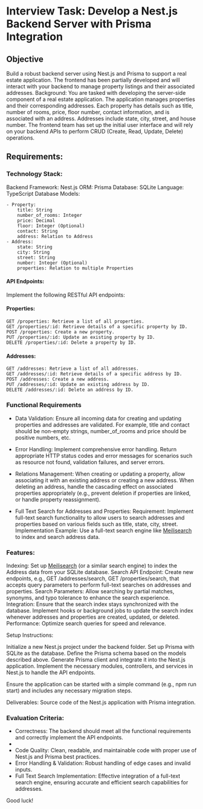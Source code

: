 # Interview Task: Develop a Nest.js Backend Server with Prisma Integration

## Objective

Build a robust backend server using Nest.js and Prisma to support a real estate application. The frontend has been partially developed and will interact with your backend to manage property listings and their associated addresses.
Background: You are tasked with developing the server-side component of a real estate application. The application manages properties and their corresponding addresses. Each property has details such as title, number of rooms, price, floor number, contact information, and is associated with an address. Addresses include state, city, street, and house number. The frontend team has set up the initial user interface and will rely on your backend APIs to perform CRUD (Create, Read, Update, Delete) operations.

## Requirements:

### Technology Stack:

Backend Framework: Nest.js
ORM: Prisma
Database: SQLite
Language: TypeScript
Database Models:

    - Property:
        title: String
        number_of_rooms: Integer
        price: Decimal
        floor: Integer (Optional)
        contact: String
        address: Relation to Address
    - Address:
        state: String
        city: String
        street: String
        number: Integer (Optional)
        properties: Relation to multiple Properties

#### API Endpoints:

Implement the following RESTful API endpoints:

#### Properties:

    GET /properties: Retrieve a list of all properties.
    GET /properties/:id: Retrieve details of a specific property by ID.
    POST /properties: Create a new property.
    PUT /properties/:id: Update an existing property by ID.
    DELETE /properties/:id: Delete a property by ID.

#### Addresses:

    GET /addresses: Retrieve a list of all addresses.
    GET /addresses/:id: Retrieve details of a specific address by ID.
    POST /addresses: Create a new address.
    PUT /addresses/:id: Update an existing address by ID.
    DELETE /addresses/:id: Delete an address by ID.

### Functional Requirements

- Data Validation: Ensure all incoming data for creating and updating properties and addresses are validated. For example, title and contact should be non-empty strings, number_of_rooms and price should be positive numbers, etc.

- Error Handling: Implement comprehensive error handling. Return appropriate HTTP status codes and error messages for scenarios such as resource not found, validation failures, and server errors.

- Relations Management:
  When creating or updating a property, allow associating it with an existing address or creating a new address.
  When deleting an address, handle the cascading effect on associated properties appropriately (e.g., prevent deletion if properties are linked, or handle property reassignment).

- Full Text Search for Addresses and Properties:
  Requirement: Implement full-text search functionality to allow users to search addresses and properties based on various fields such as title, state, city, street.
  Implementation Example: Use a full-text search engine like [Meilisearch](https://www.meilisearch.com/) to index and search address data.

### Features:

Indexing: Set up [Meilisearch](https://www.meilisearch.com/) (or a similar search engine) to index the Address data from your SQLite database.
Search API Endpoint: Create new endpoints, e.g., GET /addresses/search, GET /properties/search, that accepts query parameters to perform full-text searches on addresses and properties.
Search Parameters: Allow searching by partial matches, synonyms, and typo tolerance to enhance the search experience.
Integration: Ensure that the search index stays synchronized with the database. Implement hooks or background jobs to update the search index whenever addresses and properties are created, updated, or deleted.
Performance: Optimize search queries for speed and relevance.

Setup Instructions:

Initialize a new Nest.js project under the backend folder.
Set up Prisma with SQLite as the database.
Define the Prisma schema based on the models described above.
Generate Prisma client and integrate it into the Nest.js application.
Implement the necessary modules, controllers, and services in Nest.js to handle the API endpoints.

Ensure the application can be started with a simple command (e.g., npm run start) and includes any necessary migration steps.

Deliverables:
Source code of the Nest.js application with Prisma integration.

### Evaluation Criteria:

- Correctness: The backend should meet all the functional requirements and correctly implement the API endpoints.
-
- Code Quality: Clean, readable, and maintainable code with proper use of Nest.js and Prisma best practices.
- Error Handling & Validation: Robust handling of edge cases and invalid inputs.
- Full Text Search Implementation: Effective integration of a full-text search engine, ensuring accurate and efficient search capabilities for addresses.

Good luck!

